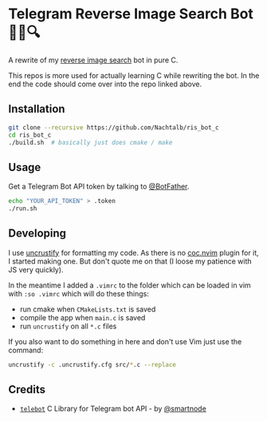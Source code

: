 # Telegram Reverse Image Search Bot 🕵️‍♂️🔍

A rewrite of my
[reverse image search](https://github.com/Nachtalb/reverse_image_search_bot) bot
in pure C.

This repos is more used for actually learning C while rewriting the bot. In the
end the code should come over into the repo linked above.

## Installation

```sh
git clone --recursive https://github.com/Nachtalb/ris_bot_c
cd ris_bot_c
./build.sh  # basically just does cmake / make
```

## Usage

Get a Telegram Bot API token by talking to [@BotFather](https://t.me/BotFather).

```sh
echo "YOUR_API_TOKEN" > .token
./run.sh
```

## Developing

I use [uncrustify](https://github.com/uncrustify/uncrustify) for formatting my
code. As there is no [coc.nvim](https://github.com/neoclide/coc.nvim) plugin for
it, I started making one. But don\'t quote me on that (I loose my patience with
JS very quickly).

In the meantime I added a `.vimrc` to the folder which can be loaded in vim with
`:so .vimrc` which will do these things:

- run cmake when `CMakeLists.txt` is saved
- compile the app when `main.c` is saved
- run `uncrustify` on all `*.c` files

If you also want to do something in here and don't use Vim just use the command:

```sh
uncrustify -c .uncrustify.cfg src/*.c --replace
```

## Credits

- [`telebot`](https://github.com/smartnode/telebot) C Library for Telegram bot
  API - by [@smartnode](https://github.com/smartnode)

